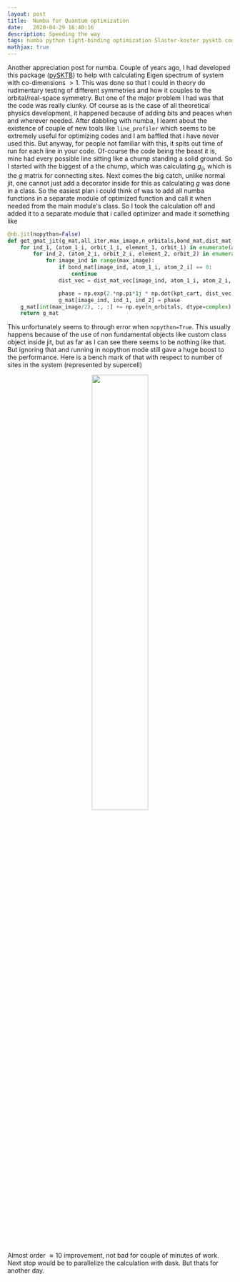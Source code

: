 ```yaml
---
layout: post
title:  Numba for Quantum optimization
date:   2020-04-29 16:40:16
description: Speeding the way
tags: numba python tight-binding optimization Slaster-koster pysktb coding
mathjax: true
---
```


Another appreciation post for numba. Couple of years ago, I had developed this package ([pySKTB](https://github.com/santoshkumarradha/pysktb)) to help with calculating Eigen spectrum of system with co-dimensions $>1$. This was done so that I could in theory do rudimentary testing of different symmetries and how it couples to the orbital/real-space symmetry. But one of the major problem I had was that the code was really clunky. Of course as is the case of all theoretical physics development, it happened because of adding bits and peaces when and wherever needed. After dabbling with numba, I learnt about the existence of couple of new tools like `line_profiler` which seems to be extremely useful for optimizing codes and I am baffled that i have never used this. But anyway, for people not familiar with this, it spits out time of run for each line in your code. Of-course the code being the beast it is, mine had every possible line sitting like a chump standing a solid ground. So I started with the biggest of a the chump, which was calculating $g_{ij}$, which is the $g$ matrix for connecting sites. Next comes the big catch, unlike normal jit, one cannot just add a decorator inside for this as calculating $g$ was done in a class. So the easiest plan i could think of was to add all numba functions in a separate module of optimized function and call it when needed from the main module's class. So I took the calculation off and added it to a separate module that i called optimizer and made it something like
 
```python
@nb.jit(nopython=False)
def get_gmat_jit(g_mat,all_iter,max_image,n_orbitals,bond_mat,dist_mat_vec,kpt_cart):
	for ind_1, (atom_1_i, orbit_1_i, element_1, orbit_1) in enumerate(all_iter):
		for ind_2, (atom_2_i, orbit_2_i, element_2, orbit_2) in enumerate(all_iter):
			for image_ind in range(max_image):
				if bond_mat[image_ind, atom_1_i, atom_2_i] == 0:
					continue
				dist_vec = dist_mat_vec[image_ind, atom_1_i, atom_2_i, :]

				phase = np.exp(2.*np.pi*1j * np.dot(kpt_cart, dist_vec))
				g_mat[image_ind, ind_1, ind_2] = phase
	g_mat[int(max_image/2), :, :] += np.eye(n_orbitals, dtype=complex)
	return g_mat
```

This unfortunately seems to through error when `nopython=True`. This usually happens because of the use of non fundamental objects like custom class object inside jit, but as far as I can see there seems to be nothing like that. But ignoring that and running in nopython mode still gave a huge boost to the performance. Here is a bench mark of that with respect to number of sites in the system (represented by supercell)

<p align="center">
  <img width="50%" src="{{ site.baseurl }}/assets/img/pysktb_numba.png"/>
</p>

Almost order $\approx 10$ improvement, not bad for couple of minutes of work. Next stop would be to parallelize the calculation with dask. But thats for another day.